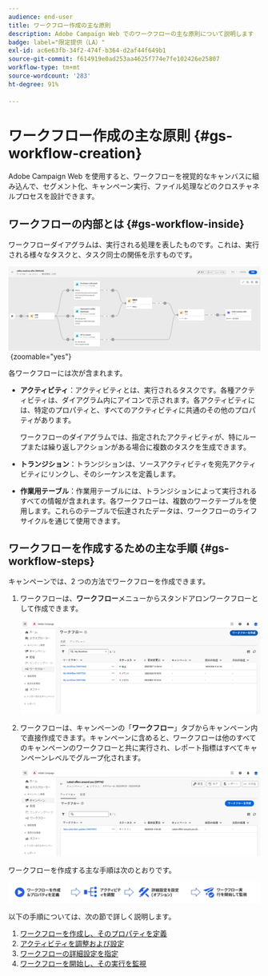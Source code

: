 ```yaml
---
audience: end-user
title: ワークフロー作成の主な原則
description: Adobe Campaign Web でのワークフローの主な原則について説明します
badge: label="限定提供（LA）"
exl-id: ac6e63fb-34f2-474f-b364-d2af44f649b1
source-git-commit: f614919e0ad253aa4625f774e7fe102426e25807
workflow-type: tm+mt
source-wordcount: '283'
ht-degree: 91%

---
```



# ワークフロー作成の主な原則 {#gs-workflow-creation}

Adobe Campaign Web を使用すると、ワークフローを視覚的なキャンバスに組み込んで、セグメント化、キャンペーン実行、ファイル処理などのクロスチャネルプロセスを設計できます。


## ワークフローの内部とは {#gs-workflow-inside}

ワークフローダイアグラムは、実行される処理を表したものです。これは、実行される様々なタスクと、タスク同士の関係を示すものです。

![](assets/workflow-example.png) {zoomable=&quot;yes&quot;}

各ワークフローには次が含まれます。

* **アクティビティ**：アクティビティとは、実行されるタスクです。各種アクティビティは、ダイアグラム内にアイコンで示されます。各アクティビティには、特定のプロパティと、すべてのアクティビティに共通のその他のプロパティがあります。

  ワークフローのダイアグラムでは、指定されたアクティビティが、特にループまたは繰り返しアクションがある場合に複数のタスクを生成できます。

* **トランジション**：トランジションは、ソースアクティビティを宛先アクティビティにリンクし、そのシーケンスを定義します。

* **作業用テーブル**：作業用テーブルには、トランジションによって実行されるすべての情報が含まれます。各ワークフローは、複数のワークテーブルを使用します。これらのテーブルで伝達されたデータは、ワークフローのライフサイクルを通じて使用できます。

## ワークフローを作成するための主な手順 {#gs-workflow-steps}


キャンペーンでは、2 つの方法でワークフローを作成できます。

1. ワークフローは、**ワークフロー**&#x200B;メニューからスタンドアロンワークフローとして作成できます。

   ![](assets/create-a-standalone-wf.png)

1. ワークフローは、キャンペーンの「**ワークフロー**」タブからキャンペーン内で直接作成できます。キャンペーンに含めると、ワークフローは他のすべてのキャンペーンのワークフローと共に実行され、レポート指標はすべてキャンペーンレベルでグループ化されます。

   ![](assets/create-a-wf-from-a-campaign.png)


ワークフローを作成する主な手順は次のとおりです。

![](assets/workflow-creation-process.png)

以下の手順については、次の節で詳しく説明します。

1. [ワークフローを作成し、そのプロパティを定義](create-workflow.md)
1. [アクティビティを調整および設定](orchestrate-activities.md)
1. [ワークフローの詳細設定を指定](workflow-settings.md)
1. [ワークフローを開始し、その実行を監視](start-monitor-workflows.md)
